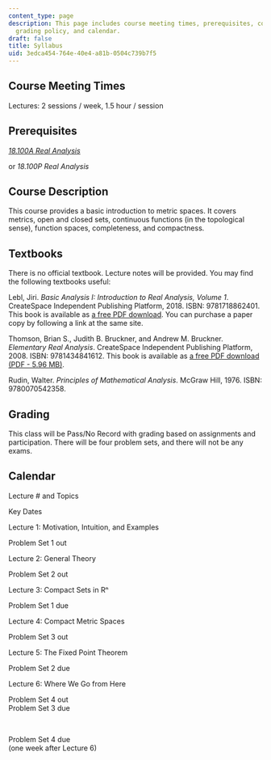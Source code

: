 ```yaml
---
content_type: page
description: This page includes course meeting times, prerequisites, course description,
  grading policy, and calendar.
draft: false
title: Syllabus
uid: 3edca454-764e-40e4-a81b-0504c739b7f5
---
```

## Course Meeting Times

Lectures: 2 sessions / week, 1.5 hour / session

## Prerequisites

[*18.100A Real Analysis*](https://ocw.mit.edu/courses/18-100a-introduction-to-analysis-fall-2012/)

or *18.100P Real Analysis*

## Course Description

This course provides a basic introduction to metric spaces. It covers metrics, open and closed sets, continuous functions (in the topological sense), function spaces, completeness, and compactness.

## Textbooks

There is no official textbook. Lecture notes will be provided. You may find the following textbooks useful:

Lebl, Jiri. *Basic Analysis I: Introduction to Real Analysis, Volume 1*. CreateSpace Independent Publishing Platform, 2018. ISBN: 9781718862401. This book is available as [a free PDF download](https://www.jirka.org/ra/). You can purchase a paper copy by following a link at the same site.

Thomson, Brian S., Judith B. Bruckner, and Andrew M. Bruckner. *Elementary Real Analysis*. CreateSpace Independent Publishing Platform, 2008. ISBN: 9781434841612. This book is available as [a free PDF download (PDF - 5.96 MB)](http://classicalrealanalysis.info/documents/TBB-AllChapters-Landscape.pdf). 

Rudin, Walter. *Principles of Mathematical Analysis*. McGraw Hill, 1976. ISBN: 9780070542358.

## Grading

This class will be Pass/No Record with grading based on assignments and participation. There will be four problem sets, and there will not be any exams.

## Calendar

Lecture # and Topics

Key Dates

Lecture 1: Motivation, Intuition, and Examples 

Problem Set 1 out

Lecture 2: General Theory

Problem Set 2 out

Lecture 3: Compact Sets in Rⁿ 

Problem Set 1 due

Lecture 4: Compact Metric Spaces 

Problem Set 3 out

Lecture 5: The Fixed Point Theorem 

Problem Set 2 due

Lecture 6: Where We Go from Here

Problem Set 4 out             
Problem Set 3 due

 

Problem Set 4 due     
(one week after Lecture 6)
